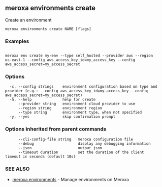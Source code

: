 ## meroxa environments create

Create an environment

```
meroxa environments create NAME [flags]
```

### Examples

```

meroxa env create my-env --type self_hosted --provider aws --region us-east-1 --config aws_access_key_id=my_access_key --config aws_access_secret=my_access_secret

```

### Options

```
  -c, --config strings    environment configuration based on type and provider (e.g.: --config aws_access_key_id=my_access_key --config aws_access_secret=my_access_secret)
  -h, --help              help for create
      --provider string   environment cloud provider to use
      --region string     environment region
      --type string       environment type, when not specified
  -y, --yes               skip confirmation prompt
```

### Options inherited from parent commands

```
      --cli-config-file string   meroxa configuration file
      --debug                    display any debugging information
      --json                     output json
      --timeout duration         set the duration of the client timeout in seconds (default 10s)
```

### SEE ALSO

* [meroxa environments](meroxa_environments.md)	 - Manage environments on Meroxa

